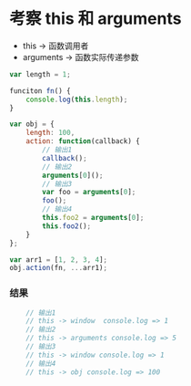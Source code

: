 # 考察 this 和 arguments

- this -> 函数调用者
- arguments -> 函数实际传递参数

```javascript
var length = 1;

funciton fn() {
    console.log(this.length);
}

var obj = {
    length: 100,
    action: function(callback) {
        // 输出1
        callback();
        // 输出2
        arguments[0]();
        // 输出3
        var foo = arguments[0];
        foo();
        // 输出4
        this.foo2 = arguments[0];
        this.foo2();
    }
};

var arr1 = [1, 2, 3, 4];
obj.action(fn, ...arr1);

```

### 结果

``` javascript
    // 输出1
    // this -> window  console.log => 1
    // 输出2
    // this -> arguments console.log => 5
    // 输出3
    // this -> window console.log => 1
    // 输出4
    // this -> obj console.log => 100
```